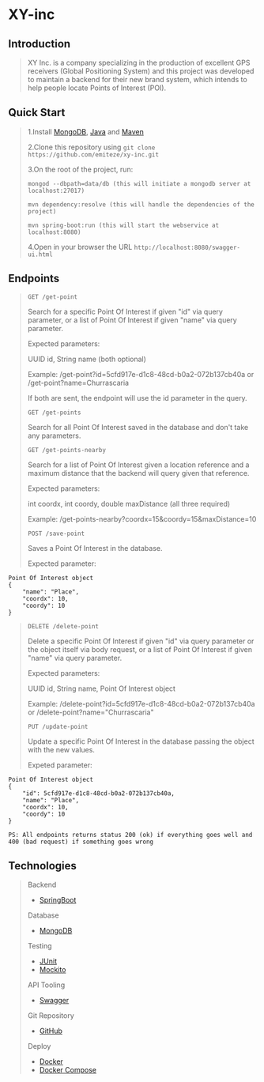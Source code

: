 # XY-inc

## Introduction

> XY Inc. is a company specializing in the production of excellent GPS receivers (Global Positioning System) and this project was developed to maintain a backend for their new brand system, which intends to help people locate Points of Interest (POI).

## Quick Start

> 1.Install [MongoDB](http://gradle.org/gradle-download/), [Java](https://www.java.com/pt_BR/download/) and [Maven](https://maven.apache.org/download.cgi)
> 
> 2.Clone this repository using ` git clone https://github.com/emiteze/xy-inc.git `
> 
> 3.On the root of the project, run:
> 
> ``` mongod --dbpath=data/db (this will initiate a mongodb server at localhost:27017) ```
> 
> ``` mvn dependency:resolve (this will handle the dependencies of the project) ```
> 
> ``` mvn spring-boot:run (this will start the webservice at localhost:8080) ```
> 
> 4.Open in your browser the URL ` http://localhost:8080/swagger-ui.html `

## Endpoints

> ` GET /get-point `
>
> Search for a specific Point Of Interest if given "id" via query parameter, or a list of Point Of Interest if given "name" via query parameter.
>
> Expected parameters:
>
> UUID id, String name (both optional)
>
> Example: /get-point?id=5cfd917e-d1c8-48cd-b0a2-072b137cb40a or /get-point?name=Churrascaria
>
> If both are sent, the endpoint will use the id parameter in the query.
>
> ` GET /get-points `
>
> Search for all Point Of Interest saved in the database and don't take any parameters.
>
> ` GET /get-points-nearby `
>
> Search for a list of Point Of Interest given a location reference and a maximum distance that the backend will query given that reference.
>
> Expected parameters:
>
> int coordx, int coordy, double maxDistance (all three required)
>
> Example: /get-points-nearby?coordx=15&coordy=15&maxDistance=10
>
> ` POST /save-point `
>
> Saves a Point Of Interest in the database.
>
> Expected parameter:
```
Point Of Interest object
{
    "name": "Place",
    "coordx": 10,
    "coordy": 10
}
```
> ` DELETE /delete-point `
>
> Delete a specific Point Of Interest if given "id" via query parameter or the object itself via body request, or a list of Point Of Interest if given "name" via query parameter.
>
>Expected parameters:
>
> UUID id, String name, Point Of Interest object
>
> Example: /delete-point?id=5cfd917e-d1c8-48cd-b0a2-072b137cb40a or /delete-point?name="Churrascaria"
>
> ` PUT /update-point `
>
> Update a specific Point Of Interest in the database passing the object with the new values.
>
> Expeted parameter:
```
Point Of Interest object
{
    "id": 5cfd917e-d1c8-48cd-b0a2-072b137cb40a,
    "name": "Place",
    "coordx": 10,
    "coordy": 10
}
```
`PS: All endpoints returns status 200 (ok) if everything goes well and 400 (bad request) if something goes wrong`
## Technologies

> Backend
> * [SpringBoot](http://projects.spring.io/spring-boot/)
>
>Database
> * [MongoDB](https://www.mongodb.org/)
>
>Testing
> * [JUnit](http://junit.org/)
> * [Mockito](http://mockito.org/)
>
> API Tooling
> * [Swagger](https://swagger.io/)
>
> Git Repository
> * [GitHub](https://github.com/)
>
> Deploy
> * [Docker](http://www.docker.com/)
> * [Docker Compose](http://www.docker.com/products/docker-compose)
